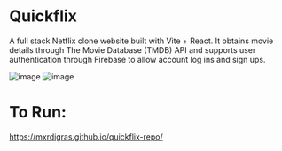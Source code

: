 # Quickflix

A full stack Netflix clone website built with Vite + React. It obtains movie details through The Movie Database (TMDB) API and supports user authentication through Firebase to allow account log ins and sign ups.

![image](https://github.com/user-attachments/assets/e84dfb98-10b0-40eb-9a90-dd0256a8d998)
![image](https://github.com/user-attachments/assets/9c5da31d-b4e0-478e-87fb-e1e74e1e4410)

# To Run:
https://mxrdigras.github.io/quickflix-repo/
